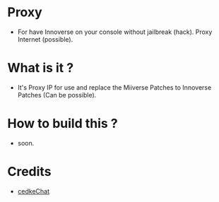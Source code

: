 # Proxy
- For have Innoverse on your console without jailbreak (hack). Proxy Internet (possible).

# What is it ?
- It's Proxy IP for use and replace the Miiverse Patches to Innoverse Patches (Can be possible).

# How to build this ?
- soon.

# Credits
- [cedkeChat](https://github.com/00cedke/)
